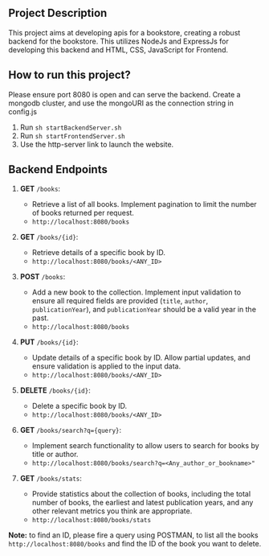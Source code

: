 <h2>Project Description</h2>

This project aims at developing apis for a bookstore, creating a robust backend for the bookstore. This utilizes NodeJs and ExpressJs for developing this backend and HTML, CSS, JavaScript for Frontend.</h2>

<h2>How to run this project?</h2>

Please ensure port 8080 is open and can serve the backend. 
Create a mongodb cluster, and use the mongoURI as the connection string in config.js 
1. Run ```sh startBackendServer.sh``` 
2. Run ```sh startFrontendServer.sh```
3. Use the http-server link to launch the website.

<h2>Backend Endpoints</h2>

1. **GET** ```/books```:
   - Retrieve a list of all books. Implement pagination to limit the number of books returned per request.
   - ```http://localhost:8080/books```
     
3. **GET** ```/books/{id}```:
   - Retrieve details of a specific book by ID.
   - ```http://localhost:8080/books/<ANY_ID>```
     
5. **POST** ```/books```:
   - Add a new book to the collection. Implement input validation to ensure all required fields are provided (`title`, `author`, `publicationYear`), and `publicationYear` should be a valid year in the past.
   - ```http://localhost:8080/books```
     
7. **PUT** ```/books/{id}```:
   - Update details of a specific book by ID. Allow partial updates, and ensure validation is applied to the input data.
   - ```http://localhost:8080/books/<ANY_ID>```
     
9. **DELETE** ```/books/{id}```:
   - Delete a specific book by ID.
   - ```http://localhost:8080/books/<ANY_ID>```
     
11. **GET** ```/books/search?q={query}```:
    - Implement search functionality to allow users to search for books by title or author.
    - ```http://localhost:8080/books/search?q=<Any_author_or_bookname>"```
      
13. **GET** ```/books/stats```:
     - Provide statistics about the collection of books, including the total number of books, the earliest and latest publication years, and any other relevant metrics you think are appropriate.
     - ```http://localhost:8080/books/stats```

**Note:** to find an ID, please fire a query using POSTMAN, to list all the books ```http://localhost:8080/books``` and find the ID of the book you want to delete.

